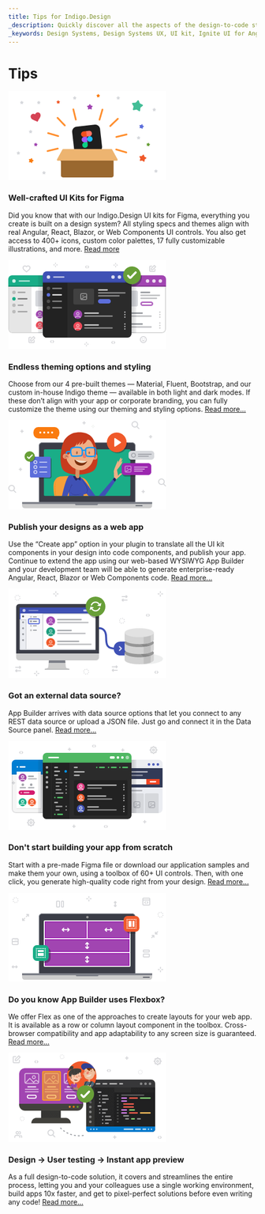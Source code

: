 ```yaml
---
title: Tips for Indigo.Design
_description: Quickly discover all the aspects of the design-to-code story with Indigo.Design
_keywords: Design Systems, Design Systems UX, UI kit, Ignite UI for Angular, Angular, Angular Design System, Design Kits for Angular, Figma, Figma to Angular, Export code from Figma, Figma HTML, Figma to HTML, Figma UI kits
---
```


# Tips 

<div class="divider--half"></div>
<div class="divider--half"></div>
<div class="divider--half"></div>
<div class="divider--half"></div>
<div class="divider--half"></div>
<img class="responsive-img" src="images/tips1.png" srcset="images/tips1@2x.png 2x" />
<div class="divider--half"></div>

### Well-crafted UI Kits for Figma
Did you know that with our Indigo.Design UI kits for Figma, everything you create is built on a design system? All styling specs and themes align with real Angular, React, Blazor, or Web Components UI controls. You also get access to 400+ icons, custom color palettes, 17 fully customizable illustrations, and more. [Read more](./style/styling-overview.md)

<div class="divider--half"></div>
<div class="divider--half"></div>
<div class="divider--half"></div>
<div class="divider--half"></div>
<div class="divider--half"></div>
<img class="responsive-img" src="images/tips2.png" srcset="images/tips2@2x.png 2x" />
<div class="divider--half"></div>

### Endless theming options and styling
Choose from our 4 pre-built themes — Material, Fluent, Bootstrap, and our custom in-house Indigo theme — available in both light and dark modes. If these don’t align with your app or corporate branding, you can fully customize the theme using our theming and styling options. [Read more...](./plugins/figma-plugin.md)

<div class="divider--half"></div>
<div class="divider--half"></div>
<div class="divider--half"></div>
<div class="divider--half"></div>
<div class="divider--half"></div>
<img class="responsive-img" src="images/tips3.png" srcset="images/tips3@2x.png 2x" />
<div class="divider--half"></div>

### Publish your designs as a web app
Use the “Create app” option in your plugin to translate all the UI kit components in your design into code components, and publish your app. Continue to extend the app using our web-based WYSIWYG App Builder and your development team will be able to generate enterprise-ready Angular, React, Blazor or Web Components code. [Read more...](https://www.appbuilder.dev/help/app-builder-overview)

<div class="divider--half"></div>
<div class="divider--half"></div>
<div class="divider--half"></div>
<div class="divider--half"></div>
<div class="divider--half"></div>
<img class="responsive-img" src="images/tips5.png" srcset="images/tips5@2x.png 2x" />
<div class="divider--half"></div>

### Got an external data source?
App Builder arrives with data source options that let you connect to any REST data source or upload a JSON file. Just go and connect it in the Data Source panel. [Read more...](https://www.appbuilder.dev/help/using-data-in-your-app)

<div class="divider--half"></div>
<div class="divider--half"></div>
<div class="divider--half"></div>
<div class="divider--half"></div>
<div class="divider--half"></div>
<img class="responsive-img" src="images/tips6.png" srcset="images/tips6@2x.png 2x" />
<div class="divider--half"></div>

### Don't start building your app from scratch
Start with a pre-made Figma file or download our application samples and make them your own, using a toolbox of 60+ UI controls. Then, with one click, you generate high-quality code right from your design. [Read more...](components/components-overview.md)


<div class="divider--half"></div>
<div class="divider--half"></div>
<div class="divider--half"></div>
<div class="divider--half"></div>
<div class="divider--half"></div>
<img class="responsive-img" src="images/tips7.png" srcset="images/tips7@2x.png 2x" />
<div class="divider--half"></div>

### Do you know App Builder uses Flexbox?
We offer Flex as one of the approaches to create layouts for your web app. It is available as a row or column layout component in the toolbox. Cross-browser compatibility and app adaptability to any screen size is guaranteed. [Read more...](https://www.appbuilder.dev/help/flex-layouts/flex-layouts)

<div class="divider--half"></div>
<div class="divider--half"></div>
<div class="divider--half"></div>
<div class="divider--half"></div>
<div class="divider--half"></div>
<img class="responsive-img" src="images/tips8.png" srcset="images/tips8@2x.png 2x" />
<div class="divider--half"></div>

### Design → User testing → Instant app preview
As a full design-to-code solution, it covers and streamlines the entire process, letting you and your colleagues use a single working environment, build apps 10x faster, and get to pixel-perfect solutions before even writing any code! [Read more...](getting-started.md)
